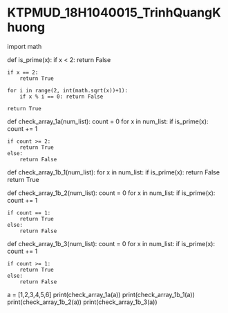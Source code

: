# KTPMUD_18H1040015_TrinhQuangKhuong
import math 

def is_prime(x):
    if x < 2: 
        return False

    if x == 2: 
        return True

    for i in range(2, int(math.sqrt(x))+1):
        if x % i == 0: return False

    return True

def check_array_1a(num_list):
    count = 0
    for x in num_list:
        if is_prime(x): 
            count += 1
    
    if count >= 2: 
        return True
    else:
        return False

    
def check_array_1b_1(num_list):
    for x in num_list:
        if is_prime(x): 
            return False
    return True

def check_array_1b_2(num_list):
    count = 0
    for x in num_list:
        if is_prime(x): 
            count += 1
    
    if count == 1: 
        return True
    else:
        return False

def check_array_1b_3(num_list):
    count = 0
    for x in num_list:
        if is_prime(x): 
            count += 1
    
    if count >= 1: 
        return True
    else:
        return False

a = [1,2,3,4,5,6]
print(check_array_1a(a))
print(check_array_1b_1(a))
print(check_array_1b_2(a))
print(check_array_1b_3(a))

